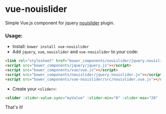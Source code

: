vue-nouislider
==============

Simple Vue.js component for jquery [nouislider](http://refreshless.com/nouislider/) plugin.

### Usage:

- Install: `bower install vue-nouislider`
- Add `jquery`, `vue`, `nouislider` and `vue-nouislider` to your code:

```html
<link rel="stylesheet" href="bower_components/nouislider/jquery.nouislider.css" />
<script src="bower_components/jquery/jquery.js"></script>
<script src="bower_components/vue/vue.js"></script>
<script src="bower_components/nouislider/jquery.nouislider.js"></script>
<script src="bower_components/vue-nouislider/src/nouislider.vue.js"></script>
```


- Create your `<slider>`:

```html
<slider :slider-value.sync="myValue" :slider-min="0" :slider-max="20" :slider-step="1"></slider>
```

That's it!
